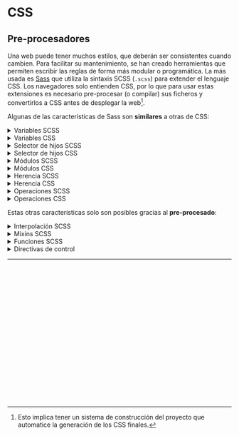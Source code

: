 # CSS
## Pre-procesadores

Una web puede tener muchos estilos, que deberán ser consistentes cuando cambien. Para facilitar su mantenimiento, se han creado herramientas que permiten escribir las reglas de forma más modular o programática. La más usada es [Sass](https://sass-lang.com/) que utiliza la sintaxis SCSS (`.scss`) para extender el lenguaje CSS. Los navegadores solo entienden CSS, por lo que para usar estas extensiones es necesario pre-procesar (o compilar) sus ficheros y convertirlos a CSS antes de desplegar la web[^1].

Algunas de las características de Sass son **similares** a otras de CSS:

<details><summary>Variables SCSS</summary>

```scss
/* SCSS */
$fuente-principal: Helvetica, sans-serif;
p { font: 100% $fuente-principal; }
```
</details>
<details><summary>Variables CSS</summary>

```css
/* CSS */
html { --fuente-principal: Helvetica, sans-serif; }
p { font: 100% var(--fuente-principal); }
```
</details>

<details><summary>Selector de hijos SCSS</summary>

```scss
/* SCSS */
nav {
  li { display: inline-block; }
}
```
</details>
<details><summary>Selector de hijos CSS</summary>

```css
/* CSS */
nav li { display: inline-block; }
```
</details>

<details><summary>Módulos SCSS</summary>

```scss
/* SCSS: hay otro fichero _base.scss */
@use 'base';
/* Aquí otras reglas SCSS */
```
</details>
<details><summary>Módulos CSS</summary>

```css
/* CSS: hay otro fichero base.css */
@import 'base.css';
/* Aquí otras reglas CSS */
```
</details>

<details><summary>Herencia SCSS</summary>

```scss
/* SCSS */
%message-common {
 border: 1px solid #ccc;
 padding: 10px;
 color: #333;
}
.mensaje {
  @extend %message-common;
}
.exito {
  @extend %message-common;
  border-color: green;
}
.error {
  @extend %message-common;
  border-color: red;
}
```
</details>
<details><summary>Herencia CSS</summary>

```css
/* CSS */
.mensaje, .exito, .error {
 border: 1px solid #ccc;
 padding: 10px;
 color: #333;
}
.exito { border-color: green; }
.error { border-color: red; }
```
</details>


<details><summary>Operaciones SCSS</summary>

```scss
/* SCSS */
$ancho-inicial: 30em;
div { width: $ancho-inicial + 2em; }
```
</details>
<details><summary>Operaciones CSS</summary>

```css
/* CSS */
html { --ancho-inicial: 30em; }
div { width: calc(var(--ancho-inicial) + 2em); }
```
</details>

Estas otras características solo son posibles gracias al **pre-procesado**:

<details><summary>Interpolación SCSS</summary>

```scss
$pantallas-peq: 36em;
@media (max-width: #{$pantallas-peq}) {
  /* reglas para pantallas pequeñas */
  p { font-size: 150%; }
}
```
</details>
<details><summary>Mixins SCSS</summary>

```scss
@mixin theme($theme: darkgray) {
  background: $theme;
  box-shadow: 0 0 1px rgba($theme, .25);
  color: #fff;
}
.info { @include theme; }
.alerta { @include theme($theme: darkred); }
.exito { @include theme($theme: darkgreen); }
```
</details>
<details><summary>Funciones SCSS</summary>

```scss
@function mas-verde($color) {
    @return $color + rgb(0,50,0);
}
p { background: mas-verde(gray); }
```
</details>
<details><summary>Directivas de control</summary>

```scss
$debug: true;
article {
    color: black;
    /* Para comprobar el diseño resaltando los bordes */
    @if ($debug) { border: 1px dotted red; }
}
```
</details>

---

<div class="codepen" data-prefill data-height="450" data-default-tab="css,result" data-theme-id="light" data-editable="true" style="opacity:0">
  <pre data-lang="html">&lt;body>
&lt;p>Este es un ejemplo de SCSS con el que puedes jugar directamente sin necesidad de compilar a CSS gracias a que la plataforma Codepen.io lo compila por ti. El mixin de ejemplo llamado "ellipsis" crea bloques de texto del ancho y número de líneas indicado. Si el contenido ocupa más que el número de líneas indicado, el texto se acorta y se muestra una elipsis ("…").&lt;/p>
&lt;/body></pre>
  <pre data-lang="scss">@mixin ellipsis($lineas: 1, $ancho: 100%) {
  width: $ancho;
  overflow: hidden;
  text-overflow: ellipsis;
  display: -webkit-box;
  line-clamp: $lineas;
  -webkit-line-clamp: $lineas;
  -webkit-box-orient: vertical;
}
/* 
2 líneas como mucho, de ancho 20rem 
*/
p { 
  @include ellipsis($lineas: 2, $ancho: 20rem);
}</pre></div>

[^1]: Esto implica tener un sistema de construcción del proyecto que automatice la generación de los CSS finales.